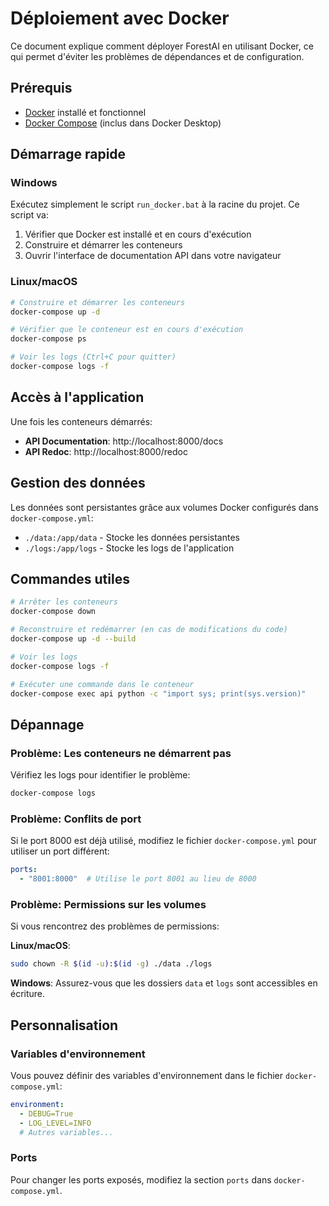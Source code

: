 # Déploiement avec Docker

Ce document explique comment déployer ForestAI en utilisant Docker, ce qui permet d'éviter les problèmes de dépendances et de configuration.

## Prérequis

- [Docker](https://www.docker.com/products/docker-desktop) installé et fonctionnel
- [Docker Compose](https://docs.docker.com/compose/install/) (inclus dans Docker Desktop)

## Démarrage rapide

### Windows

Exécutez simplement le script `run_docker.bat` à la racine du projet. Ce script va:
1. Vérifier que Docker est installé et en cours d'exécution
2. Construire et démarrer les conteneurs
3. Ouvrir l'interface de documentation API dans votre navigateur

### Linux/macOS

```bash
# Construire et démarrer les conteneurs
docker-compose up -d

# Vérifier que le conteneur est en cours d'exécution
docker-compose ps

# Voir les logs (Ctrl+C pour quitter)
docker-compose logs -f
```

## Accès à l'application

Une fois les conteneurs démarrés:

- **API Documentation**: http://localhost:8000/docs
- **API Redoc**: http://localhost:8000/redoc

## Gestion des données

Les données sont persistantes grâce aux volumes Docker configurés dans `docker-compose.yml`:

- `./data:/app/data` - Stocke les données persistantes
- `./logs:/app/logs` - Stocke les logs de l'application

## Commandes utiles

```bash
# Arrêter les conteneurs
docker-compose down

# Reconstruire et redémarrer (en cas de modifications du code)
docker-compose up -d --build

# Voir les logs
docker-compose logs -f

# Exécuter une commande dans le conteneur
docker-compose exec api python -c "import sys; print(sys.version)"
```

## Dépannage

### Problème: Les conteneurs ne démarrent pas

Vérifiez les logs pour identifier le problème:
```bash
docker-compose logs
```

### Problème: Conflits de port

Si le port 8000 est déjà utilisé, modifiez le fichier `docker-compose.yml` pour utiliser un port différent:
```yaml
ports:
  - "8001:8000"  # Utilise le port 8001 au lieu de 8000
```

### Problème: Permissions sur les volumes

Si vous rencontrez des problèmes de permissions:

**Linux/macOS**:
```bash
sudo chown -R $(id -u):$(id -g) ./data ./logs
```

**Windows**:
Assurez-vous que les dossiers `data` et `logs` sont accessibles en écriture.

## Personnalisation

### Variables d'environnement

Vous pouvez définir des variables d'environnement dans le fichier `docker-compose.yml`:

```yaml
environment:
  - DEBUG=True
  - LOG_LEVEL=INFO
  # Autres variables...
```

### Ports

Pour changer les ports exposés, modifiez la section `ports` dans `docker-compose.yml`.
